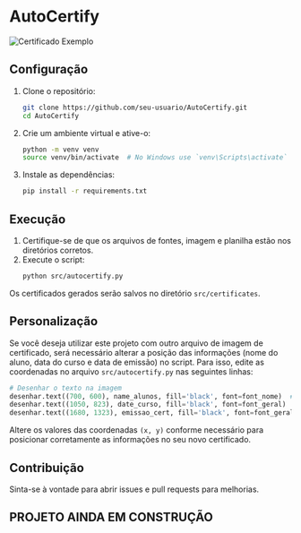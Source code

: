 # AutoCertify

![Certificado Exemplo](src/certificates/exemplo_certificado.png)

## Configuração

1. Clone o repositório:
    ```bash
    git clone https://github.com/seu-usuario/AutoCertify.git
    cd AutoCertify
    ```

2. Crie um ambiente virtual e ative-o:
    ```bash
    python -m venv venv
    source venv/bin/activate  # No Windows use `venv\Scripts\activate`
    ```

3. Instale as dependências:
    ```bash
    pip install -r requirements.txt
    ```

## Execução

1. Certifique-se de que os arquivos de fontes, imagem e planilha estão nos diretórios corretos.
2. Execute o script:
    ```bash
    python src/autocertify.py
    ```

Os certificados gerados serão salvos no diretório `src/certificates`.

## Personalização

Se você deseja utilizar este projeto com outro arquivo de imagem de certificado, será necessário alterar a posição das informações (nome do aluno, data do curso e data de emissão) no script. Para isso, edite as coordenadas no arquivo `src/autocertify.py` nas seguintes linhas:

```python
# Desenhar o texto na imagem
desenhar.text((700, 600), name_alunos, fill='black', font=font_nome)  # Coordenadas do nome do aluno
desenhar.text((1050, 823), date_curso, fill='black', font=font_geral)  # Coordenadas da data do curso
desenhar.text((1680, 1323), emissao_cert, fill='black', font=font_geral)  # Coordenadas da data de emissão
```

Altere os valores das coordenadas `(x, y)` conforme necessário para posicionar corretamente as informações no seu novo certificado.

## Contribuição

Sinta-se à vontade para abrir issues e pull requests para melhorias.

## PROJETO AINDA EM CONSTRUÇÃO
